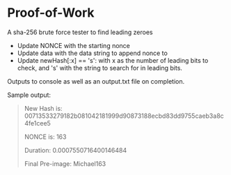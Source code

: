 # Proof-of-Work
A sha-256 brute force tester to find leading zeroes

- Update NONCE with the starting nonce
- Update data with the data string to append nonce to
- Update newHash[:x] == 's': with x as the number of leading bits to check, and 's' with the string to search for in leading bits.

Outputs to console as well as an output.txt file on completion.

Sample output:
>New Hash is: 		00713533279182b081042181999d90873188ecbd83dd9755caeb3a8c4fe1cee5
>
>NONCE is: 		163
>
>Duration: 		0.0007550716400146484
>
>Final Pre-image: 	Michael163
